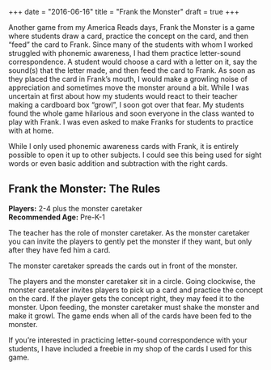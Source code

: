 +++
date = "2016-06-16"
title = "Frank the Monster"
draft = true
+++

Another game from my America Reads days, Frank the Monster is a game where students draw a card, practice the concept on the card, and then “feed” the card to Frank. Since many of the students with whom I worked struggled with phonemic awareness, I had them practice letter-sound correspondence. A student would choose a card with a letter on it, say the sound(s) that the letter made, and then feed the card to Frank. As soon as they placed the card in Frank’s mouth, I would make a growling noise of appreciation and sometimes move the monster around a bit. While I was uncertain at first about how my students would react to their teacher making a cardboard box “growl”, I soon got over that fear. My students found the whole game hilarious and soon everyone in the class wanted to play with Frank. I was even asked to make Franks for students to practice with at home.

While I only used phonemic awareness cards with Frank, it is entirely possible to open it up to other subjects. I could see this being used for sight words or even basic addition and subtraction with the right cards.

## Frank the Monster: The Rules

**Players:** 2-4 plus the monster caretaker  
**Recommended Age:** Pre-K-1

The teacher has the role of monster caretaker. As the monster caretaker you can invite the players to gently pet the monster if they want, but only after they have fed him a card.

The monster caretaker spreads the cards out in front of the monster.

The players and the monster caretaker sit in a circle. Going clockwise, the monster caretaker invites players to pick up a card and practice the concept on the card. If the player gets the concept right, they may feed it to the monster. Upon feeding, the monster caretaker must shake the monster and make it growl. The game ends when all of the cards have been fed to the monster.

If you’re interested in practicing letter-sound correspondence with your students, I have included a freebie in my shop of the cards I used for this game.
